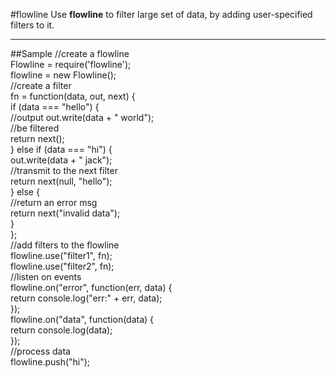 #flowline
Use **flowline** to filter large set of data, by adding user-specified filters to it.
***
##Sample
    //create a flowline  
    Flowline = require('flowline');  
    flowline = new Flowline();  
    //create a filter  
    fn = function(data, out, next) {  
        if (data === "hello") {  
          //output
          out.write(data + " world");  
          //be filtered  
          return next();  
        } else if (data === "hi") {  
          out.write(data + " jack");  
          //transmit to the next filter  
          return next(null, "hello");  
        } else {  
          //return an error msg  
          return next("invalid data");  
        }  
      };  
    //add filters to the flowline  
      flowline.use("filter1", fn);  
      flowline.use("filter2", fn);  
    //listen on events  
      flowline.on("error", function(err, data) {  
        return console.log("err:" + err, data);  
      });  
      flowline.on("data", function(data) {  
        return console.log(data);  
      });  
    //process data  
    flowline.push("hi");  

